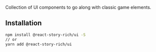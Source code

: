 Collection of UI components to go along with classic game elements.

## Installation
```bash
npm install @react-story-rich/ui -S
// or
yarn add @react-story-rich/ui
```
